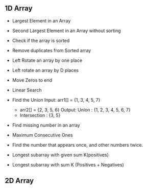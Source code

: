 ## 1D Array 
- Largest Element in an Array

- Second Largest Element in an Array without sorting

- Check if the array is sorted

- Remove duplicates from Sorted array

- Left Rotate an array by one place

- Left rotate an array by D places

- Move Zeros to end

- Linear Search

- Find the Union
    Input: arr1[] = {1, 3, 4, 5, 7}
	*    arr2[] = {2, 3, 5, 6} 
    Output: Union : {1, 2, 3, 4, 5, 6, 7} 
	*    Intersection : {3, 5}
	         
         
- Find missing number in an array

- Maximum Consecutive Ones

- Find the number that appears once, and other numbers twice.

- Longest subarray with given sum K(positives)

- Longest subarray with sum K (Positives + Negatives)

## 2D Array